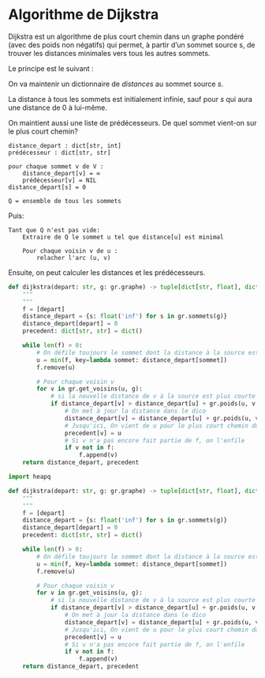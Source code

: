 # Algorithme de Dijkstra 


Dijkstra est un algorithme de plus court chemin dans un graphe pondéré (avec des poids non négatifs) qui permet, à partir d’un sommet source s, de trouver les distances minimales vers tous les autres sommets.


Le principe est le suivant :

On va maintenir un dictionnaire de $distances$ au sommet source $s$.

La distance à tous les sommets est initialement infinie, sauf pour $s$ qui aura une distance de 0 à lui-même.

On maintient aussi une liste de prédécesseurs. De quel sommet vient-on sur le plus court chemin?


```
distance_depart : dict[str, int]
prédécesseur : dict[str, str]

pour chaque sommet v de V :
    distance_depart[v] = ∞
    prédécesseur[v] = NIL
distance_depart[s] = 0

Q = ensemble de tous les sommets
```

Puis:

```
Tant que Q n'est pas vide:
    Extraire de Q le sommet u tel que distance[u] est minimal

    Pour chaque voisin v de u :
        relacher l'arc (u, v) 
```

Ensuite, on peut calculer les distances et les prédécesseurs.

```python
def dijkstra(depart: str, g: gr.graphe) -> tuple[dict[str, float], dict[str, str]]:
    """
    """
    f = [depart]
    distance_depart = {s: float('inf') for s in gr.sommets(g)}
    distance_depart[depart] = 0
    precedent: dict[str, str] = dict()

    while len(f) > 0:
        # On défile toujours le sommet dont la distance à la source est la plus petite
        u = min(f, key=lambda sommet: distance_depart[sommet])
        f.remove(u)

        # Pour chaque voisin v
        for v in gr.get_voisins(u, g):
            # si la nouvelle distance de v à la source est plus courte que celle déjà calculée dans le dico
            if distance_depart[v] > distance_depart[u] + gr.poids(u, v, g):
                # On met à jour la distance dans le dico
                distance_depart[v] = distance_depart[u] + gr.poids(u, v, g)
                # Jusqu'ici, On vient de u pour le plus court chemin du depart à v
                precedent[v] = u
                # Si v n'a pas encore fait partie de f, on l'enfile
                if v not in f:
                    f.append(v)
    return distance_depart, precedent
```



```python
import heapq

def dijkstra(depart: str, g: gr.graphe) -> tuple[dict[str, float], dict[str, str]]:
    """
    """
    f = [depart]
    distance_depart = {s: float('inf') for s in gr.sommets(g)}
    distance_depart[depart] = 0
    precedent: dict[str, str] = dict()

    while len(f) > 0:
        # On défile toujours le sommet dont la distance à la source est la plus petite
        u = min(f, key=lambda sommet: distance_depart[sommet])
        f.remove(u)

        # Pour chaque voisin v
        for v in gr.get_voisins(u, g):
            # si la nouvelle distance de v à la source est plus courte que celle déjà calculée dans le dico
            if distance_depart[v] > distance_depart[u] + gr.poids(u, v, g):
                # On met à jour la distance dans le dico
                distance_depart[v] = distance_depart[u] + gr.poids(u, v, g)
                # Jusqu'ici, On vient de u pour le plus court chemin du depart à v
                precedent[v] = u
                # Si v n'a pas encore fait partie de f, on l'enfile
                if v not in f:
                    f.append(v)
    return distance_depart, precedent
```